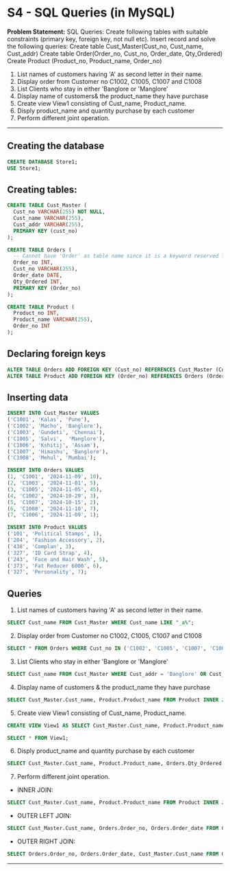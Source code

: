 # S4 - SQL Queries (in MySQL)

**Problem Statement:**
SQL Queries:
Create following tables with suitable constraints (primary key,
foreign key, not null etc).
Insert record and solve the following queries:
Create table Cust_Master(Cust_no, Cust_name, Cust_addr)
Create table Order(Order_no, Cust_no, Order_date, Qty_Ordered)
Create Product (Product_no, Product_name, Order_no)
1. List names of customers having 'A' as second letter in their
name.
2. Display order from Customer no C1002, C1005, C1007 and C1008
3. List Clients who stay in either 'Banglore or 'Manglore'
4. Display name of customers& the product_name they have purchase
5. Create view View1 consisting of Cust_name, Product_name.
6. Disply product_name and quantity purchase by each customer
7. Perform different joint operation.

---

## Creating the database
```sql
CREATE DATABASE Store1;
USE Store1;

```

## Creating tables:

```sql
CREATE TABLE Cust_Master (
  Cust_no VARCHAR(255) NOT NULL,
  Cust_name VARCHAR(255),
  Cust_addr VARCHAR(255),
  PRIMARY KEY (cust_no)
);

CREATE TABLE Orders (
  -- Cannot have 'Order' as table name since it is a keyword reserved for 'ORDER BY' cause
  Order_no INT,
  Cust_no VARCHAR(255),
  Order_date DATE,
  Qty_Ordered INT,
  PRIMARY KEY (Order_no)
);

CREATE TABLE Product (
  Product_no INT,
  Product_name VARCHAR(255),
  Order_no INT
);

```

## Declaring foreign keys

```sql
ALTER TABLE Orders ADD FOREIGN KEY (Cust_no) REFERENCES Cust_Master (Cust_no);
ALTER TABLE Product ADD FOREIGN KEY (Order_no) REFERENCES Orders (Order_no);

```

## Inserting data

```sql
INSERT INTO Cust_Master VALUES
('C1001', 'Kalas', 'Pune'),
('C1002', 'Macho', 'Banglore'),
('C1003', 'Gundeti', 'Chennai'),
('C1005', 'Salvi',  'Manglore'),
('C1006', 'Kshitij', 'Assam'),
('C1007', 'Himashu', 'Banglore'),
('C1008', 'Mehul', 'Mumbai');

INSERT INTO Orders VALUES
(1, 'C1001', '2024-11-09', 10),
(2, 'C1003', '2024-11-01', 5),
(3, 'C1005', '2024-11-05', 45),
(4, 'C1002', '2024-10-29', 3),
(5, 'C1007', '2024-10-15', 2),
(6, 'C1008', '2024-11-10', 7),
(7, 'C1006', '2024-11-09', 1);

INSERT INTO Product VALUES
('101', 'Political Stamps', 1),
('204', 'Fashion Accessory', 2),
('438', 'Complan', 3),
('327', 'ID Card Strap', 4),
('243', 'Face and Hair Wash', 5),
('373', 'Fat Reducer 6000', 6),
('327', 'Personality', 7);

```

## Queries

1. List names of customers having 'A' as second letter in their name.
```sql
SELECT Cust_name FROM Cust_Master WHERE Cust_name LIKE "_a%";

```

2. Display order from Customer no C1002, C1005, C1007 and C1008
```sql
SELECT * FROM Orders WHERE Cust_no IN ('C1002', 'C1005', 'C1007', 'C1008');

```

3. List Clients who stay in either 'Banglore or 'Manglore'
```sql
SELECT Cust_name FROM Cust_Master WHERE Cust_addr = 'Banglore' OR Cust_addr = 'Manglore';

```

4. Display name of customers & the product_name they have purchase
```sql
SELECT Cust_Master.Cust_name, Product.Product_name FROM Product INNER JOIN Orders ON Product.Order_no = Orders.Order_no INNER JOIN Cust_Master ON Orders.Cust_no = Cust_Master.Cust_no;

```

5. Create view View1 consisting of Cust_name, Product_name.
```sql
CREATE VIEW View1 AS SELECT Cust_Master.Cust_name, Product.Product_name FROM Product INNER JOIN Orders ON Product.Order_no = Orders.Order_no INNER JOIN Cust_Master ON Orders.Cust_no = Cust_Master.Cust_no;

SELECT * FROM View1;

```

6. Disply product_name and quantity purchase by each customer
```sql
SELECT Cust_Master.Cust_name, Product.Product_name, Orders.Qty_Ordered FROM Product INNER JOIN Orders ON Product.Order_no = Orders.Order_no INNER JOIN Cust_Master ON Orders.Cust_no = Cust_Master.Cust_no;

```

7. Perform different joint operation.

- INNER JOIN:

```sql
SELECT Cust_Master.Cust_name, Product.Product_name FROM Product INNER JOIN Orders ON Product.Order_no = Orders.Order_no INNER JOIN Cust_Master ON Orders.Cust_no = Cust_Master.Cust_no;

```

- OUTER LEFT JOIN:

```sql
SELECT Cust_Master.Cust_name, Orders.Order_no, Orders.Order_date FROM Cust_Master LEFT JOIN Orders ON Cust_Master.Cust_no = Orders.Cust_no;

```

- OUTER RIGHT JOIN:

```sql
SELECT Orders.Order_no, Orders.Order_date, Cust_Master.Cust_name FROM Orders RIGHT JOIN Cust_Master ON Orders.Cust_no = Cust_Master.Cust_no;

```

---
